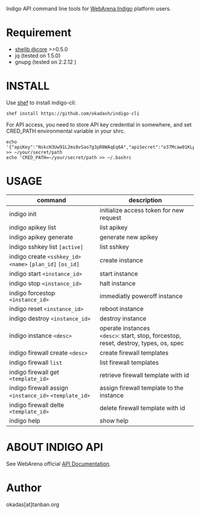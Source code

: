 Indigo API command line tools for [WebArena Indigo](https://web.arena.ne.jp/indigo/) platform users.

# Requirement

* [shelib @core](https://github.com/okadash/indigo) >=0.5.0
* jq (tested on 1.5.0)
* gnupg (tested on 2.2.12 )

# INSTALL

Use [shef](https://github.com/okadash/shef) to install indigo-cli:

``` 
shef install https://github.com/okadash/indigo-cli
```

For API access, you need to store API key credential in somewhere, and set CRED_PATH environmental variable in your shrc.

```
echo '{"apiKey":"NskcH3Uw91L2ms8vSao7g3pR8WAqEq6A","apiSecret":"o37Mcaw01KLpkOgT"}' >> ~/your/secret/path
echo 'CRED_PATH=~/your/secret/path >> ~/.bashrc
```

# USAGE

| command | description |
| --- | --- |
|indigo init | initialize access token for new request |
|indigo apikey list | list apikey |
|indigo apikey generate | generate new apikey |
|indigo sshkey list `[active]` | list sshkey |
|indigo create `<sshkey_id>` `<name>` `[plan_id]` `[os_id]` | create instance |
|indigo start `<instance_id>` | start instance |
|indigo stop `<instance_id>` | halt instance |
|indigo forcestop `<instance_id>` | immediatly poweroff instance |
|indigo reset `<instance_id>` | reboot instance |
|indigo destroy `<instance_id>` | destroy instance |
|indigo instance `<desc>` | operate instances <br>`<desc>`: start, stop, forcestop, reset, destroy, types, os, spec |
|indigo firewall create `<desc>` | create firewall templates |
|indigo firewall `list` | list firewall templates |
|indigo firewall get `<template_id>` | retrieve firewall template with id |
|indigo firewall assign `<instance_id>` `<template_id>` | assign firewall template to the instance |
|indigo firewall delte `<template_id>` | delete firewall template with id |
|indigo help | show help

# ABOUT INDIGO API

See WebArena official [API Documentation](https://indigo.arena.ne.jp/userapi/).

# Author

okadas[at]tanban.org
